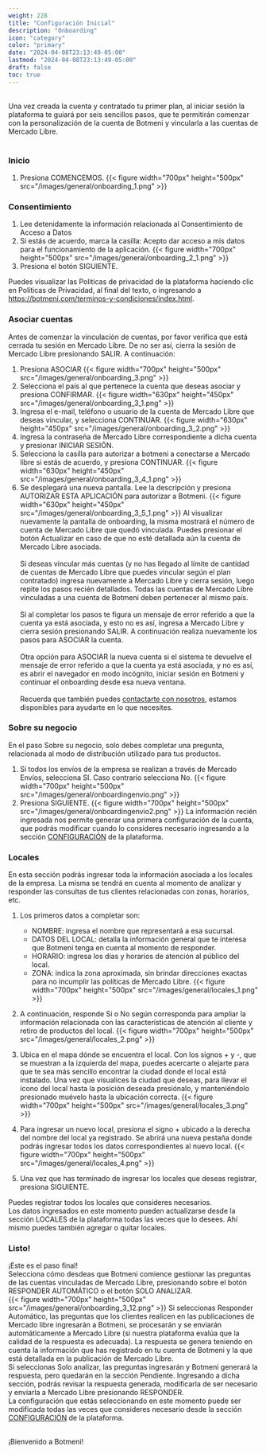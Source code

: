 ```yaml
---
weight: 228
title: "Configuración Inicial"
description: "Onboarding"
icon: "category"
color: "primary"
date: "2024-04-08T23:13:49-05:00"
lastmod: "2024-04-08T23:13:49-05:00"
draft: false
toc: true
---
```

<br>
 Una vez creada la cuenta y contratado tu primer plan, al iniciar sesión la plataforma te guiará por seis sencillos pasos, que te permitirán comenzar con la personalización de la cuenta de Botmeni y vincularla a las cuentas de Mercado Libre. 
<br></br>

### Inicio
1. Presiona COMENCEMOS. 
{{< figure width="700px" height="500px" src="/images/general/onboarding_1.png" >}}

### Consentimiento

1. Lee detenidamente la información relacionada al Consentimiento de Acceso a Datos
2. Si estás de acuerdo, marca la casilla: Acepto dar acceso a mis datos para el funcionamiento de la aplicación.
{{< figure width="700px" height="500px" src="/images/general/onboarding_2_1.png" >}}
3. Presiona el botón SIGUIENTE.

Puedes visualizar las Politicas de privacidad de la plataforma haciendo clic en Políticas de Privacidad, al final del texto, o ingresando a <https://botmeni.com/terminos-y-condiciones/index.html>.

### Asociar cuentas

Antes de comenzar la vinculación de cuentas, por favor verifica que está cerrada tu sesión en Mercado Libre. De no ser así, cierra la sesión de Mercado Libre presionando SALIR. A continuación:
1. Presiona ASOCIAR
{{< figure width="700px" height="500px" src="/images/general/onboarding_3.png" >}}
2. Selecciona el país al que pertenece la cuenta que deseas asociar y presiona CONFIRMAR.
{{< figure width="630px" height="450px" src="/images/general/onboarding_3_1.png" >}}
3. Ingresa el e-mail, teléfono o usuario de la cuenta de Mercado Libre que deseas vincular, y selecciona CONTINUAR.
{{< figure width="630px" height="450px" src="/images/general/onboarding_3_2.png" >}}
4. Ingresa la contraseña de Mercado Libre correspondiente a dicha cuenta y presionar INICIAR SESIÓN.
5. Selecciona la casilla para autorizar a botmeni a conectarse a Mercado libre si estás de acuerdo, y presiona CONTINUAR.
{{< figure width="630px" height="450px" src="/images/general/onboarding_3_4_1.png" >}}
6. Se desplegará una nueva pantalla. Lee la descripción y presiona AUTORIZAR ESTA APLICACIÓN para autorizar a Botmeni.
{{< figure width="630px" height="450px" src="/images/general/onboarding_3_5_1.png" >}}
Al visualizar nuevamente la pantalla de onboarding, la misma mostrará el número de cuenta de Mercado Libre que quedó vinculada. Puedes presionar el botón Actualizar en caso de que no esté detallada aún la cuenta de Mercado Libre asociada. <br></br>
Si deseas vincular más cuentas (y no has llegado al límite de cantidad de cuentas de Mercado Libre que puedes vincular según el plan contratado) ingresa nuevamente a Mercado Libre y cierra sesión, luego repite los pasos recién detallados. Todas las cuentas de Mercado Libre vinculadas a una cuenta de Botmeni deben pertenecer al mismo país. <br></br>
Si al completar los pasos te figura un mensaje de error referido a que la cuenta ya está asociada, y esto no es así, ingresa a Mercado Libre y cierra sesión presionando SALIR. A continuación realiza nuevamente los pasos para ASOCIAR la cuenta.<br></br>
Otra opción para ASOCIAR la nueva cuenta si el sistema te devuelve el mensaje de error referido a que la cuenta ya está asociada, y no es así, es abrir el navegador en modo incógnito, iniciar sesión en Botmeni y continuar el onboarding desde esa nueva ventana. <br></br>
Recuerda que también puedes [contactarte con nosotros](../../Ayuda.md), estamos disponibles para ayudarte en lo que necesites. 

### Sobre su negocio

En el paso Sobre su negocio, solo debes completar una pregunta, relacionada al modo de distribución utilizado para tus productos.
1. Si todos los envíos de la empresa se realizan a través de Mercado Envíos, selecciona SI. Caso contrario selecciona No.
{{< figure width="700px" height="500px" src="/images/general/onboardingenvio.png" >}}
2. Presiona SIGUIENTE.
{{< figure width="700px" height="500px" src="/images/general/onboardingenvio2.png" >}}
La información recién ingresada nos permite generar una primera configuración de la cuenta, que podrás modificar cuando lo consideres necesario ingresando a la sección [CONFIGURACIÓN](../../Personaliza_tu_cuenta_de_botmeni/Características_generales_de_respuesta/) de la plataforma.

### Locales

En esta sección podrás ingresar toda la información asociada a los locales de la empresa. La misma se tendrá en cuenta al momento de analizar y responder las consultas de tus clientes relacionadas con zonas, horarios, etc.
1. Los primeros datos a completar son:

    - NOMBRE: ingresa el nombre que representará a esa sucursal.
    - DATOS DEL LOCAL: detalla la información general que te interesa que Botmeni tenga en cuenta al momento de responder.
    - HORARIO: ingresa los días y horarios de atención al público del local.
    - ZONA: indica la zona aproximada, sin brindar direcciones exactas para no incumplir las políticas de Mercado Libre.
{{< figure width="700px" height="500px" src="/images/general/locales_1.png" >}}
2. A continuación, responde Si o No según corresponda para ampliar la información relacionada con las características de atención al cliente y retiro de productos del local.
{{< figure width="700px" height="500px" src="/images/general/locales_2.png" >}}
3. Ubica en el mapa dónde se encuentra el local. Con los signos + y -, que se muestran a la izquierda del mapa, puedes acercarte o alejarte para que te sea más sencillo encontrar la ciudad donde el local está instalado. Una vez que visualices la ciudad que deseas, para llevar el ícono del local hasta la posición deseada presiónalo, y manteniéndolo presionado muévelo hasta la ubicación correcta.
{{< figure width="700px" height="500px" src="/images/general/locales_3.png" >}} 
4. Para ingresar un nuevo local, presiona el signo + ubicado a la derecha del nombre del local ya registrado. Se abrirá una nueva pestaña donde podrás ingresar todos los datos correspondientes al nuevo local.
{{< figure width="700px" height="500px" src="/images/general/locales_4.png" >}} 
5. Una vez que has terminado de ingresar los locales que deseas registrar, presiona SIGUIENTE.

Puedes registrar todos los locales que consideres necesarios.<br>
Los datos ingresados en este momento pueden actualizarse desde la sección LOCALES de la plataforma todas las veces que lo desees. Ahí mismo puedes también agregar o quitar locales. 

### Listo!

¡Este es el paso final! <br>
Selecciona cómo desdeas que Botmeni comience gestionar las preguntas de las cuentas vinculadas de Mercado Libre, presionando sobre el botón RESPONDER AUTOMÁTICO o el botón SOLO ANALIZAR.
<br>
    {{< figure width="700px" height="500px" src="/images/general/onboarding_3_12.png" >}}
Si seleccionas Responder Automático, las preguntas que los clientes realicen en las publicaciones de Mercado libre ingresarán a Botmeni, se procesarán y se enviarán automáticamente a Mercado Libre (si nuestra plataforma evalúa que la calidad de la respuesta es adecuada). La respuesta se genera teniendo en cuenta la información que has registrado en tu cuenta de Botmeni y la que está detallada en la publicación de Mercado Libre.<br>
Si seleccionas Solo analizar, las preguntas ingresarán y Botmeni generará la respuesta, pero quedarán en la sección Pendiente. Ingresando a dicha sección, podrás revisar la respuesta generada, modificarla de ser necesario y enviarla a Mercado Libre presionando RESPONDER.<br>
La configuración que estás seleccionando en este momento puede ser modificada  todas las veces que consideres necesario desde la sección [CONFIGURACIÓN](../../Personaliza_tu_cuenta_de_botmeni/Configuración_comportamiento_respuesta/Comportamiento_general_de_tienda.md) de la plataforma.<br></br>

¡Bienvenido a Botmeni!